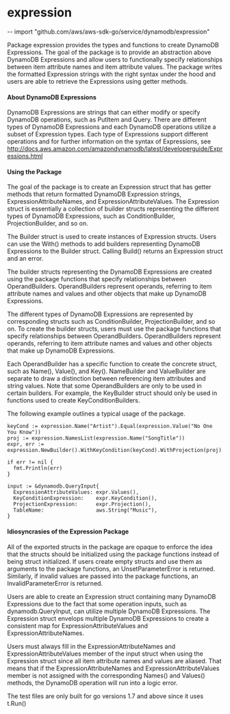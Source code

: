 # expression
--
    import "github.com/aws/aws-sdk-go/service/dynamodb/expression"

Package expression provides the types and functions to create DynamoDB
Expressions. The goal of the package is to provide an abstraction above DynamoDB
Expressions and allow users to functionally specify relationships between item
attribute names and item attribute values. The package writes the formatted
Expression strings with the right syntax under the hood and users are able to
retrieve the Expressions using getter methods.


#### About DynamoDB Expressions

DynamoDB Expressions are strings that can either modify or specify DynamoDB
operations, such as PutItem and Query. There are different types of DynamoDB
Expressions and each DynamoDB operations utilize a subset of Expression types.
Each type of Expressions support different operations and for further
information on the syntax of Expressions, see
http://docs.aws.amazon.com/amazondynamodb/latest/developerguide/Expressions.html


#### Using the Package

The goal of the package is to create an Expression struct that has getter
methods that return formatted DynamoDB Expression strings,
ExpressionAttributeNames, and ExpressionAttributeValues. The Expression struct
is essentially a collection of builder structs representing the different types
of DynamoDB Expressions, such as ConditionBuilder, ProjectionBuilder, and so on.

The Builder struct is used to create instances of Expression structs. Users can
use the With() methods to add builders representing DynamoDB Expressions to the
Builder struct. Calling Build() returns an Expression struct and an error.

The builder structs representing the DynamoDB Expressions are created using the
package functions that specify relationships between OperandBuilders.
OperandBuilders represent operands, referring to item attribute names and values
and other objects that make up DynamoDB Expressions.

The different types of DynamoDB Expressions are represented by corresponding
structs such as ConditionBuilder, ProjectionBuilder, and so on. To create the
builder structs, users must use the package functions that specify relationships
between OperandBuilders. OperandBuilders represent operands, referring to item
attribute names and values and other objects that make up DynamoDB Expressions.

Each OperandBuilder has a specific function to create the concrete struct, such
as Name(), Value(), and Key(). NameBuilder and ValueBuilder are separate to draw
a distinction between referencing item attributes and string values. Note that
some OperandBuilders are only to be used in certain builders. For example, the
KeyBuilder struct should only be used in functions used to create
KeyConditionBuilders.

The following example outlines a typical usage of the package.

    keyCond := expression.Name("Artist").Equal(expression.Value("No One You Know"))
    proj := expression.NamesList(expression.Name("SongTitle"))
    expr, err := expression.NewBuilder().WithKeyCondition(keyCond).WithProjection(proj).Build()

    if err != nil {
      fmt.Println(err)
    }

    input := &dynamodb.QueryInput{
      ExpressionAttributeValues: expr.Values(),
      KeyConditionExpression:    expr.KeyCondition(),
      ProjectionExpression:      expr.Projection(),
      TableName:                 aws.String("Music"),
    }


#### Idiosyncrasies of the Expression Package

All of the exported structs in the package are opaque to enforce the idea that
the structs should be initialized using the package functions instead of being
struct initialized. If users create empty structs and use them as arguments to
the package functions, an UnsetParameterError is returned. Similarly, if invalid
values are passed into the package functions, an InvalidParameterError is
returned.

Users are able to create an Expression struct containing many DynamoDB
Expressions due to the fact that some operation inputs, such as
dynamodb.QueryInput, can utilize multiple DynamoDB Expressions. The Expression
struct envelops multiple DynamoDB Expressions to create a consistent map for
ExpressionAttributeValues and ExpressionAttributeNames.

Users must always fill in the ExpressionAttributeNames and
ExpressionAttributeValues member of the input struct when using the Expression
struct since all item attribute names and values are aliased. That means that if
the ExpressionAttributeNames and ExpressionAttributeValues member is not
assigned with the corresponding Names() and Values() methods, the DynamoDB
operation will run into a logic error.

The test files are only built for go versions 1.7 and above since it uses
t.Run()
